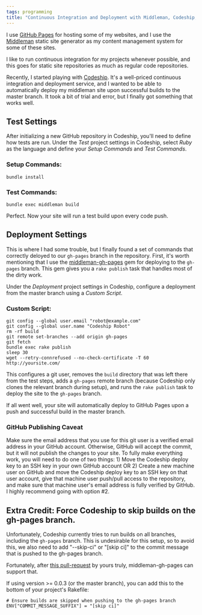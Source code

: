 ```yaml
---
tags: programming
title: "Continuous Integration and Deployment with Middleman, Codeship, and GitHub Pages"
---
```

I use [GitHub Pages](http://pages.github.com/) for hosting some of my
websites, and I use the [Middleman](http://middlemanapp.com/) static site
generator as my content management system for some of these sites.

I like to run continuous integration for my projects whenever possible, and
this goes for static site repositories as much as regular code repositories.

Recently, I started playing with
[Codeship](https://www.codeship.io/?referral_token=suhjnfd0sdye885fstjjsfyo0). It's
a well-priced continuous integration and deployment service, and I wanted to
be able to automatically deploy my middleman site upon successful builds to
the master branch. It took a bit of trial and error, but I finally got
something that works well.

## Test Settings

After initializing a new GitHub repository in Codeship, you'll need to define
how tests are run. Under the _Test_ project settings in Codeship, select
_Ruby_ as the language and define your _Setup Commands_ and _Test Commands_.

### Setup Commands:

```shell
bundle install
```

### Test Commands:

```shell
bundle exec middleman build
```

Perfect. Now your site will run a test build upon every code push.

## Deployment Settings

This is where I had some trouble, but I finally found a set of commands that
correctly deloyed to our `gh-pages` branch in the repository. First, it's
worth mentioning that I use the
[middleman-gh-pages](https://github.com/neo/middleman-gh-pages) gem for
deploying to the `gh-pages` branch. This gem gives you a `rake publish` task
that handles most of the dirty work.

Under the _Deployment_ project settings in Codeship, configure a deployment
from the master branch using a _Custom Script_.

### Custom Script:

```shell
git config --global user.email "robot@example.com"
git config --global user.name "Codeship Robot"
rm -rf build
git remote set-branches --add origin gh-pages
git fetch
bundle exec rake publish
sleep 30
wget --retry-connrefused --no-check-certificate -T 60 http://yoursite.com/
```

This configures a git user, removes the `build` directory that was left there
from the test steps, adds a `gh-pages` remote branch (because Codeship only
clones the relevant branch during setup), and runs the `rake publish` task to
deploy the site to the `gh-pages` branch.

If all went well, your site will automatically deploy to GitHub Pages upon a
push and successful build in the master branch.

### GitHub Publishing Caveat

Make sure the email address that you use for this git user is a verified email
address in your GitHub account. Otherwise, GitHub will accept the commit, but
it will not publish the changes to your site. To fully make everything work,
you will need to do one of two things: 1) Move the Codeship deploy key to an
SSH key in your own GitHub account OR 2) Create a new machine user on GitHub
and move the Codeship deploy key to an SSH key on that user account, give that
machine user push/pull access to the repository, and make sure that machine
user's email address is fully verified by GitHub. I highly recommend going
with option #2.

## Extra Credit: Force Codeship to skip builds on the gh-pages branch.

Unfortunately, Codeship currently tries to run builds on all branches,
including the `gh-pages` branch. This is undesirable for this setup, so to
avoid this, we also need to add "--skip-ci" or "\[skip ci\]" to the commit
message that is pushed to the gh-pages branch.

Fortunately, after
[this pull-request](https://github.com/neo/middleman-gh-pages/pull/16) by
yours truly, middleman-gh-pages can support that.

If using version >= 0.0.3 (or the master branch), you can add this to the
bottom of your project's Rakefile:

```shell
# Ensure builds are skipped when pushing to the gh-pages branch
ENV["COMMIT_MESSAGE_SUFFIX"] = "[skip ci]"
```
